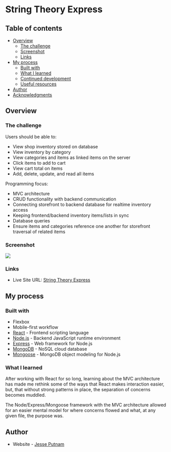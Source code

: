 # String Theory Express

## Table of contents

- [Overview](#overview)
  - [The challenge](#the-challenge)
  - [Screenshot](#screenshot)
  - [Links](#links)
- [My process](#my-process)
  - [Built with](#built-with)
  - [What I learned](#what-i-learned)
  - [Continued development](#continued-development)
  - [Useful resources](#useful-resources)
- [Author](#author)
- [Acknowledgments](#acknowledgments)

## Overview

### The challenge

Users should be able to:

- View shop inventory stored on database
- View inventory by category
- View categories and items as linked items on the server
- Click items to add to cart
- View cart total on items
- Add, delete, update, and read all items

Programming focus:

- MVC architecture
- CRUD functionality with backend communication
- Connecting storefront to backend database for realtime inventory access
- Keeping frontend/backend inventory items/lists in sync
- Database queries
- Ensure items and categories reference one another for storefront traversal of related items

### Screenshot

![](./public/screenshot.png)

### Links

- Live Site URL: [String Theory Express](https://stringtheoryexpresstest.herokuapp.com/)

## My process

### Built with

- Flexbox
- Mobile-first workflow
- [React](https://reactjs.org/) - Frontend scripting language
- [Node.js](https://nodejs.dev/en/) - Backend JavaScript runtime environment
- [Express](https://expressjs.com/) - Web framework for Node.js
- [MongoDB](https://www.mongodb.com/) - NoSQL cloud database
- [Mongoose](https://mongoosejs.com/) - MongoDB object modeling for Node.js

### What I learned

After working with React for so long, learning about the MVC architecture has made me rethink some of the ways that React makes interaction easier, but, that without strong patterns in place, the separation of concerns becomes muddled.

The Node/Express/Mongoose framework with the MVC architecture allowed for an easier mental model for where concerns flowed and what, at any given file, the purpose was.

## Author

- Website - [Jesse Putnam](https://jessejputnam.com)
